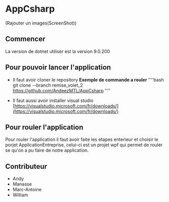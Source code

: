 # AppCsharp

(Rajouter un images(ScreenShot))

## Commencer

La version de dotnet utiliser est la version 9.0.200

## Pour pouvoir lancer l'application

- Il faut avoir cloner le repository
**Exemple de commande a rouler**
''''bash
git clone --branch remise_volet_2 https://github.com/AndeezMTL/AppCsharp
''''

- Il faut aussi avoir installer visual studio
[https://visualstudio.microsoft.com/fr/downloads/](https://visualstudio.microsoft.com/fr/downloads/)

## Pour rouler l'application

Pour rouler l'application il faut avoir faite les etapes enterieur et choisir le porjet ApplicationEntreprise, celui-ci est un projet wpf qui permet de rouler se qu'on a pu faire de notre application.

## Contributeur
- Andy
- Manasse
- Marc-Antoine
- William
